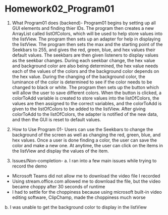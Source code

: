 # Homework02_Program01
1. What Program01 does (backend)-
 Program01 begins by setting up all GUI elements and finding thier IDs. The program then creates a new ArrayList called listOfColors, which will be used to help store values into the listView. The program then sets up an adapter for help in displaying the listView. The program then sets the max and the starting point of the Seekbars to 255, and gives the red, green, blue, and hex values their default values. The seekbars are then given listeners to display values as the seekbar changes. During each seekbar change, the hex value and background color are also being determined, the hex value needs each of the values of the colors and the background color depends on the hex value. During the changing of the background color, the luminance of the color is determined to see if the color needs to be changed to black or white. The program then sets up the button which will allow the user to save different colors. When the button is clicked, a colorToAdd variable is created to store values into the listOfColors, the values are then assigned to the correct variables, and the colorToAdd is given to the listOfColors to be added to the listView. After giving colorToAdd to the listOfColors, the adapter is notified of the new data, and then the GUI is reset to default values. 

2. How to Use Program 01-
   Users can use the Seekbars to change the background of the screen as well as changing the red, green, blue, and hex values. Once a user is done finding a color, the user can save the color and make a new one. At anytime, the user can click on the items in the listView and display the values of the item.

 3. Issues/Non-completion-
 a. I ran into a few main issues while trying to record the demo
 - Microsoft Teams did not allow me to download the video file I recorded
 - Using stream.office.com allowed me to download the file, but the video became choppy after 30 seconds of runtime
 - I had to settle for the choppiness because using microsoft built-in video editing software, ClipChamp, made the choppiness much worse

 b. I was unable to get the background color to display in the listView

